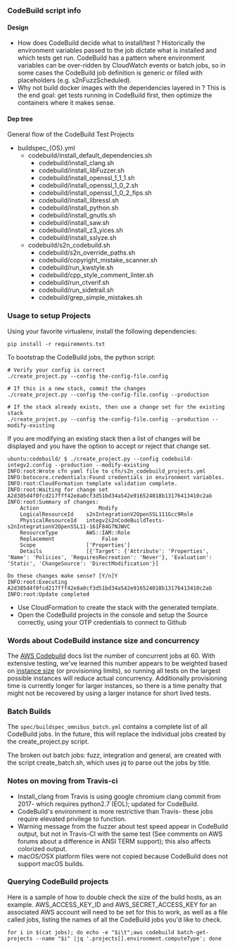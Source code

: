 ### CodeBuild script info

#### Design

- How does CodeBuild decide what to install/test ?
   Historically the environment variables passed to the job
   dictate what is installed and which tests get run. CodeBuild has a pattern where environment
   variables can be over-ridden by CloudWatch events or batch jobs, so in some cases the CodeBuild job definition
   is generic or filled with placeholders (e.g. s2nFuzzScheduled).
- Why not build docker images with the dependencies layered in ?
  This is the end goal: get tests running in CodeBuild first, then optimize the containers where it makes sense.

#### Dep tree

General flow of the CodeBuild Test Projects

- buildspec_{OS}.yml
    - codebuild/install_default_dependencies.sh
        - codebuild/install_clang.sh
        - codebuild/install_libFuzzer.sh
        - codebuild/install_openssl_1_1_1.sh
        - codebuild/install_openssl_1_0_2.sh
        - codebuild/install_openssl_1_0_2_fips.sh
        - codebuild/install_libressl.sh
        - codebuild/install_python.sh
        - codebuild/install_gnutls.sh
        - codebuild/install_saw.sh
        - codebuild/install_z3_yices.sh
        - codebuild/install_sslyze.sh
    - codebuild/s2n_codebuild.sh
        - codebuild/s2n_override_paths.sh
        - codebuild/copyright_mistake_scanner.sh
        - codebuild/run_kwstyle.sh
        - codebuild/cpp_style_comment_linter.sh
        - codebuild/run_ctverif.sh
        - codebuild/run_sidetrail.sh
        - codebuild/grep_simple_mistakes.sh


### Usage to setup Projects

Using your favorite virtualenv, install the following dependencies:
```
pip install -r requirements.txt
```

To bootstrap the CodeBuild jobs, the python script:
```
# Verify your config is correct
./create_project.py --config the-config-file.config

# If this is a new stack, commit the changes
./create_project.py --config the-config-file.config --production

# If the stack already exists, then use a change set for the existing stack
./create_project.py --config the-config-file.config --production --modify-existing
```

If you are modifying an existing stack then a list of changes will be displayed and
you have the option to accept or reject that change set.

```
ubuntu:codebuild/ $ ./create_project.py --config codebuild-integv2.config --production --modify-existing
INFO:root:Wrote cfn yaml file to cfn/s2n_codebuild_projects.yml
INFO:botocore.credentials:Found credentials in environment variables.
INFO:root:CloudFormation template validation complete.
INFO:root:Waiting for change set A2d385d4f0fcd217fff42e8a0cf3d51bd34a542e916524018b13176413410c2ab
INFO:root:Summary of changes:
    Action                   Modify
    LogicalResourceId    s2nIntegrationV2OpenSSL111Gcc9Role
    PhysicalResourceId   integv2s2nCodeBuildTests-s2nIntegrationV2OpenSSL11-161F84G7NJWVC
    ResourceType         AWS::IAM::Role
    Replacement               False
    Scope                ['Properties']
    Details              [{'Target': {'Attribute': 'Properties', 'Name': 'Policies', 'RequiresRecreation': 'Never'}, 'Evaluation': 'Static', 'ChangeSource': 'DirectModification'}]

Do these changes make sense? [Y/n]Y
INFO:root:Executing A2d385d4f0fcd217fff42e8a0cf3d51bd34a542e916524018b13176413410c2ab
INFO:root:Update completed
```

- Use CloudFormation to create the stack with the generated template.
- Open the CodeBuild projects in the console and setup the Source correctly, using your OTP credentials to connect to Github

### Words about CodeBuild instance size and concurrency

The [AWS Codebuild](https://docs.aws.amazon.com/codebuild/latest/userguide/limits.html) docs list the number of concurrent jobs at 60.
With extensive testing, we've learned this number appears to be weighted based on [instance size](https://docs.aws.amazon.com/codebuild/latest/userguide/build-env-ref-compute-types.html) (or provisioning limits), so running all tests on the largest possible instances will reduce actual concurrency.  Additionally provisioning time is currently longer for larger instances, so there is a time penalty that might not be recovered by using a larger instance for short lived tests.

### Batch Builds

The `spec/buildspec_omnibus_batch.yml` contains a complete list of all CodeBuild jobs.  In the future, this will replace the individual jobs created by the create_project.py script.

The broken out batch jobs: fuzz, integration and general, are created with the script create_batch.sh, which uses jq to parse out the jobs by title.

### Notes on moving from Travis-ci

- Install_clang from Travis is using google chromium clang commit from 2017- which requires python2.7 (EOL); updated for CodeBuild.
- CodeBuild's environment is more restrictive than Travis- these jobs require elevated privilege to function.
- Warning message from the fuzzer about test speed appear in CodeBuild output, but not in Travis-CI with the same test (See comments on AWS forums about a difference in ANSI TERM support); this also affects colorized output.
- macOS/OSX platform files were not copied because CodeBuild does not support macOS builds.


### Querying CodeBuild projects

Here is a sample of how to double check the size of the build hosts, as an example.  AWS_ACCESS_KEY_ID and AWS_SECRET_ACCESS_KEY for an associated AWS account will need to be set for this to work, as well as a file called jobs, listing the names of all the CodeBuild jobs you'd like to check.


```
for i in $(cat jobs); do echo -e "$i\t";aws codebuild batch-get-projects --name "$i" |jq '.projects[].environment.computeType'; done
```
